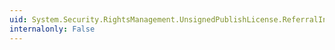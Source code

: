 ```yaml
---
uid: System.Security.RightsManagement.UnsignedPublishLicense.ReferralInfoUri
internalonly: False
---
```

